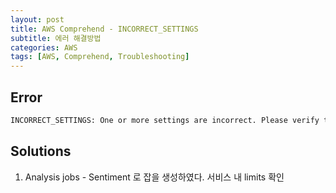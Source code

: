 ```yaml
---
layout: post
title: AWS Comprehend - INCORRECT_SETTINGS
subtitle: 에러 해결방법
categories: AWS
tags: [AWS, Comprehend, Troubleshooting]
---
```


## Error

```bash
INCORRECT_SETTINGS: One or more settings are incorrect. Please verify the VPC settings, S3 URIs, service limits, data access role and its permissions.
```

## Solutions

1. Analysis jobs - Sentiment 로 잡을 생성하였다. 서비스 내 limits 확인

